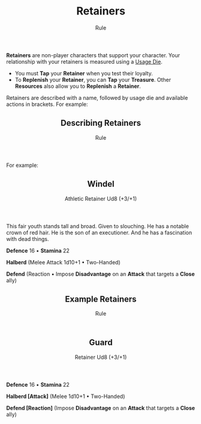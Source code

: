 <header>

# Retainers

<p class="subheading">Rule</p>

</header>

**Retainers** are non-player characters that support your character. Your relationship with your retainers is measured using a [Usage Die](pages/rules/usage.md).

  * You must **Tap** your **Retainer** when you test their loyalty.
  * To **Replenish** your **Retainer**, you can **Tap** your **Treasure**. Other **Resources** also allow you to **Replenish** a **Retainer**.

Retainers are described with a name, followed by usage die and available actions in brackets. For example:

<header>

## Describing Retainers

<p class="subheading">Rule</p>

</header>

For example:

<section class="summaries">

<section class="summary">

<header>

## Windel

<p class="subheading">Athletic Retainer Ud8 (+3/+1)</p>

</header>

This fair youth stands tall and broad. Given to slouching. He has a notable crown of red hair. He is the son of an executioner. And he has a fascination with dead things.

**Defence** 16 • **Stamina** 22

**Halberd** (Melee Attack 1d10+1 • Two-Handed)

**Defend** (Reaction • Impose **Disadvantage** on an **Attack** that targets a **Close** ally)

</section>

</section>

<header>

## Example Retainers

<p class="subheading">Rule</p>

</header>

<section class="summaries">

<section class="summary">

<header>

## Guard

<p class="subheading">Retainer Ud8 (+3/+1)</p>

</header>

**Defence** 16 • **Stamina** 22

**Halberd [Attack]** (Melee 1d10+1 • Two-Handed)

**Defend [Reaction]** (Impose **Disadvantage** on an **Attack** that targets a **Close** ally)

</section>

</section>
